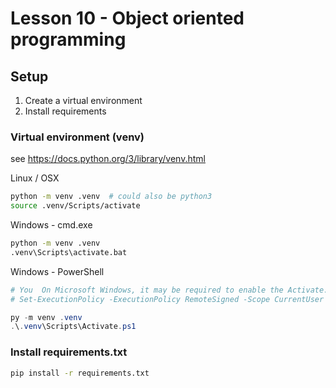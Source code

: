 # Lesson 10 - Object oriented programming

## Setup

1. Create a virtual environment
2. Install requirements

### Virtual environment (venv)

see <https://docs.python.org/3/library/venv.html>

Linux / OSX

```sh
python -m venv .venv  # could also be python3
source .venv/Scripts/activate
```

Windows - cmd.exe

```bat
python -m venv .venv
.venv\Scripts\activate.bat
```

Windows - PowerShell

```PowerShell
# You  On Microsoft Windows, it may be required to enable the Activate.ps1 script by setting the execution policy for the user. You can do this by issuing the following PowerShell command:
# Set-ExecutionPolicy -ExecutionPolicy RemoteSigned -Scope CurrentUser

py -m venv .venv
.\.venv\Scripts\Activate.ps1

```

### Install requirements.txt

```bat
pip install -r requirements.txt
```
